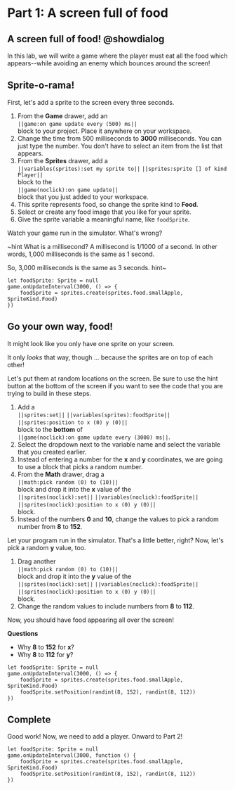 # Part 1: A screen full of food

## A screen full of food! @showdialog

In this lab, we will write a game where the player must eat all the food
which appears--while avoiding an enemy which bounces around the screen!

## Sprite-o-rama!

First, let's add a sprite to the screen every three seconds.

1.   From the **Game** drawer, add an   
``||game:on game update every (500) ms||``   
block to your project. Place it anywhere on your workspace.
1.   Change the time from 500 milliseconds to **3000** milliseconds.
You can just type the number. You don't have to select an item from the
list that appears.
1.   From the **Sprites** drawer, add a   
``||variables(sprites):set my sprite to||``
``||sprites:sprite [] of kind Player||``   
block to the   
``||game(noclick):on game update||``   
block that you just added to your workspace.
1.   This sprite represents food, so change the sprite kind to **Food**.
1.   Select or create any food image that you like for your sprite.
1.   Give the sprite variable a meaningful name, like `foodSprite`.

Watch your game run in the simulator. What's wrong?

~hint What is a millisecond?
A millisecond is 1/1000 of a second. In other words, 1,000 milliseconds
is the same as 1 second.

So, 3,000 milliseconds is the same as 3 seconds.
hint~

```blocks
let foodSprite: Sprite = null
game.onUpdateInterval(3000, () => {
    foodSprite = sprites.create(sprites.food.smallApple, SpriteKind.Food)
})
```

## Go your own way, food!

It might look like you only have one sprite on your screen.

It only *looks* that way, though ... because the sprites are on top of each other!

Let's put them at random locations on the screen.
Be sure to use the hint button at the bottom of the screen if you want to
see the code that you are trying to build in these steps.

1.   Add a   
``||sprites:set||`` ``||variables(sprites):foodSprite||``
``||sprites:position to x (0) y (0)||``   
block to the **bottom** of   
``||game(noclick):on game update every (3000) ms||``.
1.   Select the dropdown next to the variable name and select the
variable that you created earlier.
1.   Instead of entering a number for the **x** and **y** coordinates,
we are going to use a block that picks a random number.
1.   From the **Math** drawer, drag a   
``||math:pick random (0) to (10)||``   
block and drop it into the **x** value of the   
``||sprites(noclick):set||``
``||variables(noclick):foodSprite||`` ``||sprites(noclick):position to x (0) y (0)||``   
block.
1.   Instead of the numbers **0** and **10**, change the values to pick
a random number from **8** to **152**.

Let your program run in the simulator. That's a little better, right?
Now, let's pick a random **y** value, too.

1.   Drag another   
``||math:pick random (0) to (10)||``   
block and drop it into the **y** value of the   
``||sprites(noclick):set||``
``||variables(noclick):foodSprite||`` ``||sprites(noclick):position to x (0) y (0)||``   
block.
1.   Change the random values to include numbers from **8** to **112**.

Now, you should have food appearing all over the screen!

**Questions**

-   Why **8** to **152** for **x**?
-   Why **8** to **112** for **y**?

```blocks
let foodSprite: Sprite = null
game.onUpdateInterval(3000, () => {
    foodSprite = sprites.create(sprites.food.smallApple, SpriteKind.Food)
    foodSprite.setPosition(randint(8, 152), randint(8, 112))
})
```

## Complete

Good work! Now, we need to add a player. Onward to Part 2!

```ghost
let foodSprite: Sprite = null
game.onUpdateInterval(3000, function () {
    foodSprite = sprites.create(sprites.food.smallApple, SpriteKind.Food)
    foodSprite.setPosition(randint(8, 152), randint(8, 112))
})
```
